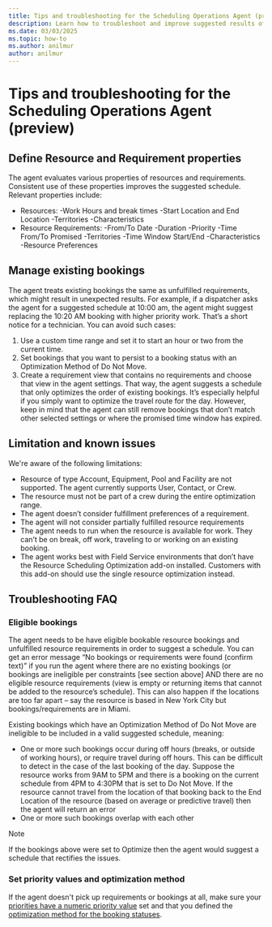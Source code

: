 ```yaml
---
title: Tips and troubleshooting for the Scheduling Operations Agent (preview)
description: Learn how to troubleshoot and improve suggested results of the Scheduling Operations Agent for Dynamics 365 Field Service.
ms.date: 03/03/2025
ms.topic: how-to
ms.author: anilmur
author: anilmur
---
```


# Tips and troubleshooting for the Scheduling Operations Agent (preview)

## Define Resource and Requirement properties

The agent evaluates various properties of resources and requirements. Consistent use of these properties improves the suggested schedule.
Relevant properties include:

- Resources:
  -Work Hours and break times
  -Start Location and End Location
  -Territories
  -Characteristics
- Resource Requirements:
  -From/To Date
  -Duration
  -Priority
  -Time From/To Promised
  -Territories
  -Time Window Start/End
  -Characteristics
  -Resource Preferences

## Manage existing bookings

The agent treats existing bookings the same as unfulfilled requirements, which might result in unexpected results. For example, if a dispatcher asks the agent for a suggested schedule at 10:00 am, the agent might suggest replacing the 10:20 AM booking with higher priority work. That’s a short notice for a technician. You can avoid such cases:

1. Use a custom time range and set it to start an hour or two from the current time.
1. Set bookings that you want to persist to a booking status with an Optimization Method of Do Not Move.
1. Create a requirement view that contains no requirements and choose that view in the agent settings. That way, the agent suggests a schedule that only optimizes the order of existing bookings. It’s especially helpful if you simply want to optimize the travel route for the day. However, keep in mind that the agent can still remove bookings that don’t match other selected settings or where the promised time window has expired.

## Limitation and known issues

We're aware of the following limitations:

- Resource of type Account, Equipment, Pool and Facility are not supported. The agent currently supports User, Contact, or Crew.
- The resource must not be part of a crew during the entire optimization range.
- The agent doesn’t consider fulfillment preferences of a requirement.
- The agent will not consider partially fulfilled resource requirements
- The agent needs to run when the resource is available for work. They can’t be on break, off work, traveling to or working on an existing booking.
- The agent works best with Field Service environments that don’t have the Resource Scheduling Optimization add-on installed. Customers with this add-on should use the single resource optimization instead.

## Troubleshooting FAQ

### Eligible bookings

The agent needs to be have eligible bookable resource bookings and unfulfilled resource requirements in order to suggest a schedule. You can get an error message “No bookings or requirements were found (confirm text)” if you run the agent where there are no existing bookings (or bookings are ineligible per constraints [see section above] AND there are no eligible resource requirements (view is empty or returning items that cannot be added to the resource’s schedule). This can also happen if the locations are too far apart – say the resource is based in New York City but bookings/requirements are in Miami.

Existing bookings which have an Optimization Method of Do Not Move are ineligible to be included in a valid suggested schedule, meaning:

- One or more such bookings occur during off hours (breaks, or outside of working hours), or require travel during off hours. This can be difficult to detect in the case of the last booking of the day. Suppose the resource works from 9AM to 5PM and there is a booking on the current schedule from 4PM to 4:30PM that is set to Do Not Move. If the resource cannot travel from the location of that booking back to the End Location of the resource (based on average or predictive travel) then the agent will return an error
- One or more such bookings overlap with each other

> [!NOTE]
> If the bookings above were set to Optimize then the agent would suggest a schedule that rectifies the issues.

### Set priority values and optimization method

If the agent doesn't pick up requirements or bookings at all, make sure your [priorities have a numeric priority value](soa-setup.md#create-or-update-priority-values) set and that you defined the [optimization method for the booking statuses](soa-setup.md#create-or-update-optimization-method-for-booking-status).